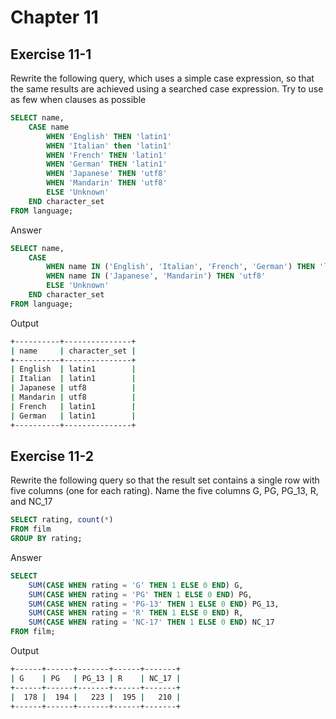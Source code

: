 # Chapter 11

## Exercise 11-1

Rewrite the following query, which uses a simple case expression, so that the same results are achieved using a searched case expression. Try to use as few when clauses as possible

```sql
SELECT name,
    CASE name
        WHEN 'English' THEN 'latin1'
        WHEN 'Italian' then 'latin1'
        WHEN 'French' THEN 'latin1'
        WHEN 'German' THEN 'latin1'
        WHEN 'Japanese' THEN 'utf8'
        WHEN 'Mandarin' THEN 'utf8'
        ELSE 'Unknown'
    END character_set
FROM language;
```

Answer

```sql
SELECT name,
    CASE
        WHEN name IN ('English', 'Italian', 'French', 'German') THEN 'latin1'
        WHEN name IN ('Japanese', 'Mandarin') THEN 'utf8'
        ELSE 'Unknown'
    END character_set
FROM language;
```

Output

```bash
+----------+---------------+
| name     | character_set |
+----------+---------------+
| English  | latin1        |
| Italian  | latin1        |
| Japanese | utf8          |
| Mandarin | utf8          |
| French   | latin1        |
| German   | latin1        |
+----------+---------------+
```

## Exercise 11-2

Rewrite the following query so that the result set contains a single row with five columns (one for each rating). Name the five columns G, PG, PG_13, R, and NC_17

```sql
SELECT rating, count(*)
FROM film
GROUP BY rating;
```

Answer

```sql
SELECT
    SUM(CASE WHEN rating = 'G' THEN 1 ELSE 0 END) G,
    SUM(CASE WHEN rating = 'PG' THEN 1 ELSE 0 END) PG,
    SUM(CASE WHEN rating = 'PG-13' THEN 1 ELSE 0 END) PG_13,
    SUM(CASE WHEN rating = 'R' THEN 1 ELSE 0 END) R,
    SUM(CASE WHEN rating = 'NC-17' THEN 1 ELSE 0 END) NC_17
FROM film;
```

Output

```bash
+------+------+-------+------+-------+
| G    | PG   | PG_13 | R    | NC_17 |
+------+------+-------+------+-------+
|  178 |  194 |   223 |  195 |   210 |
+------+------+-------+------+-------+
```